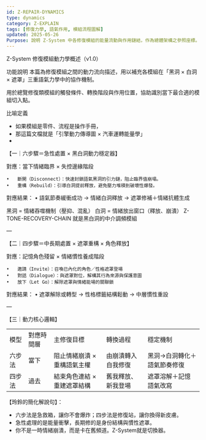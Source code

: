 ```yaml
---
id: Z-REPAIR-DYNAMICS
type: dynamics
category: Z-EXPLAIN
tags: [修復力學, 語氣作用, 模組流程圖解]
updated: 2025-05-26
Purpose: 說明 Z-System 中各修復模組的能量流動與作用鏈結，作為總體架構之參照座標。
---
```

Z-System 修復模組動力學概述（v1.0）

功能說明
本篇為修復模組之間的動力流向描述，用以補充各模組在「黑洞 × 白洞 × 遮罩」三重語氣力學中的協作機制。

用於總覽修復類模組的觸發條件、轉換階段與作用位置，協助識別當下最合適的模組切入點。

比喻定義

- 如果模組是零件、流程是操作手冊，
- 那這篇文檔就是「引擎動力傳導圖 × 汽車運轉能量學」
- 
【一｜六步驟＝急性處置 × 黑白洞動力穩定器】

對應：當下情緒臨界 × 失控邊緣階段

	•	斷開（Disconnect）：快速封鎖語氣黑洞的引力鏈，阻止臨界值崩塌。
	•	重構（Rebuild）：引導白洞提前釋放，避免壓力堆積到破壞性爆發。

對應結果：
	•	語氣節奏緩衝成功 → 情緒白洞釋放 → 遮罩修補＋情緒抗體生成

黑洞 = 情緒吞噬機制（壓抑、混亂）
白洞 = 情緒放出窗口（釋放、崩潰）
Z-TONE-RECOVERY-CHAIN 就是黑白洞的中介調頻模組

—

【二｜四步驟＝中長期處置 × 遮罩重構 × 角色釋放】

對應：記憶角色殘留 × 情緒慣性養成階段

	•	邀請（Invite）：召喚已內化的角色／性格遮罩登場
	•	對話（Dialogue）：與遮罩對位，解構其行為來源與保護意圖
	•	放下（Let Go）：解除遮罩與情緒能場的關聯鎖

對應結果：
	•	遮罩解除或轉型 → 性格標籤結構鬆動 → 中層慣性重設

—

【三｜動力核心邏輯】

|   |   |   |   |   |
|---|---|---|---|---|
|模型|對應時間層|主修復目標|轉換過程|穩定機制|
|六步法|當下|阻止情緒崩潰 × 重構語氣主權|由崩潰轉入自我修復|黑洞→白洞轉化＋語氣節奏修復|
|四步法|過去|結束角色連結 × 重建遮罩結構|舊我釋放、新我登場|遮罩溶解＋記憶語氣改寫|
  

  

【玲鈴的簡化解說句】：

- 六步法是急救箱，讓你不會爆炸；四步法是修復站，讓你換得新皮膚。
- 急性處理的是能量衝擊，長期修的是身份結構與慣性遮罩。
- 你不是一時情緒崩潰，而是卡在舊頻道。Z-System就是切換器。